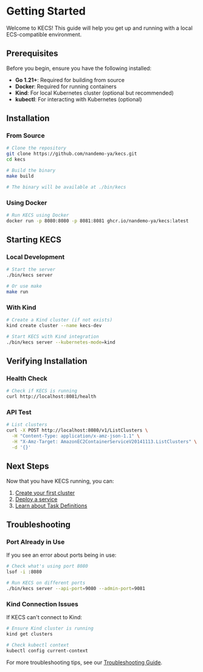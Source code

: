 # Getting Started

Welcome to KECS! This guide will help you get up and running with a local ECS-compatible environment.

## Prerequisites

Before you begin, ensure you have the following installed:

- **Go 1.21+**: Required for building from source
- **Docker**: Required for running containers
- **Kind**: For local Kubernetes cluster (optional but recommended)
- **kubectl**: For interacting with Kubernetes (optional)

## Installation

### From Source

```bash
# Clone the repository
git clone https://github.com/nandemo-ya/kecs.git
cd kecs

# Build the binary
make build

# The binary will be available at ./bin/kecs
```

### Using Docker

```bash
# Run KECS using Docker
docker run -p 8080:8080 -p 8081:8081 ghcr.io/nandemo-ya/kecs:latest
```

## Starting KECS

### Local Development

```bash
# Start the server
./bin/kecs server

# Or use make
make run
```

### With Kind

```bash
# Create a Kind cluster (if not exists)
kind create cluster --name kecs-dev

# Start KECS with Kind integration
./bin/kecs server --kubernetes-mode=kind
```

## Verifying Installation

### Health Check

```bash
# Check if KECS is running
curl http://localhost:8081/health
```

### API Test

```bash
# List clusters
curl -X POST http://localhost:8080/v1/ListClusters \
  -H "Content-Type: application/x-amz-json-1.1" \
  -H "X-Amz-Target: AmazonEC2ContainerServiceV20141113.ListClusters" \
  -d '{}'
```

## Next Steps

Now that you have KECS running, you can:

1. [Create your first cluster](/guides/quick-start)
2. [Deploy a service](/guides/services)
3. [Learn about Task Definitions](/guides/task-definitions)

## Troubleshooting

### Port Already in Use

If you see an error about ports being in use:

```bash
# Check what's using port 8080
lsof -i :8080

# Run KECS on different ports
./bin/kecs server --api-port=9080 --admin-port=9081
```

### Kind Connection Issues

If KECS can't connect to Kind:

```bash
# Ensure Kind cluster is running
kind get clusters

# Check kubectl context
kubectl config current-context
```

For more troubleshooting tips, see our [Troubleshooting Guide](/guides/troubleshooting).